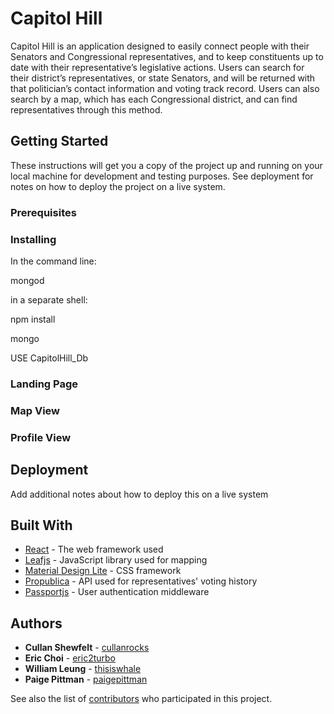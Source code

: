 
# Capitol Hill
Capitol Hill is an application designed to easily connect people with their Senators and Congressional representatives, and to keep constituents up to date with their representative’s legislative actions. Users can search for their district’s representatives, or state Senators, and will be returned with that politician’s contact information and voting track record. Users can also search by a map, which has each Congressional district, and can find representatives through this method.

## Getting Started

These instructions will get you a copy of the project up and running on your local machine for development and testing purposes. See deployment for notes on how to deploy the project on a live system.

### Prerequisites



### Installing

In the command line:

mongod

in a separate shell:

npm install

mongo

USE CapitolHill_Db





### Landing Page

### Map View

### Profile View

## Deployment

Add additional notes about how to deploy this on a live system

## Built With

* [React](https://facebook.github.io/react/) - The web framework used
* [Leafjs](http://leafletjs.com/) - JavaScript library used for mapping
* [Material Design Lite](https://getmdl.io/) - CSS framework
* [Propublica](https://www.propublica.org/datastore/apis) - API used for representatives' voting history
* [Passportjs](http://passportjs.org/docs) - User authentication middleware



## Authors

* **Cullan Shewfelt** - [cullanrocks](https://github.com/cullanrocks)
* **Eric Choi** - [eric2turbo](https://github.com/eric2turbo)
* **William Leung** - [thisiswhale](https://github.com/thisiswhale)
* **Paige Pittman** - [paigepittman](https://github.com/paigepittman)

See also the list of [contributors](https://github.com/Capitol-Hill/Capitol-Hill/graphs/contributors) who participated in this project.
